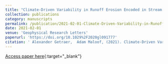 ```yaml
---
title: "Climate-Driven Variability in Runoff Erosion Encoded in Stream Network Geometry"
collection: publications
category: manuscripts
permalink: /publication/2021-02-01-Climate-Driven-Variability-in-Runoff-Erosion-Encoded-in-Stream-Network-Geometry
date: 2021-02-01
venue: 'Geophysical Research Letters'
paperurl: 'https://doi.org/10.1029%2F2020gl091777'
citation: ' Alexander Getraer,  Adam Maloof, (2021). Climate-Driven Variability in Runoff Erosion Encoded in Stream Network Geometry. <i>Geophysical Research Letters</i>. [10.1029/2020gl091777](https://doi.org/10.1029/2020gl091777)'
---
```

[Access paper here](https://doi.org/10.1029%2F2020gl091777){:target="_blank"}
